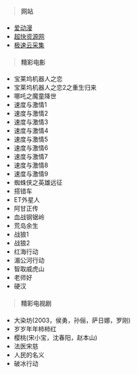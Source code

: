 > #### 网站

* [爱动漫](http://www.idm.vip/)
* [超快资源网](http://www.kukuzy.com/)
* [极速云采集](http://www.caijizy.com/)

> #### 精彩电影

* 宝莱坞机器人之恋
* 宝莱坞机器人之恋2之重生归来
* 哪吒之魔童降世
* 速度与激情1
* 速度与激情2
* 速度与激情3
* 速度与激情4
* 速度与激情5
* 速度与激情6
* 速度与激情7
* 速度与激情8
* 速度与激情9
* 蜘蛛侠之英雄远征
* 搭错车
* ET外星人
* 阿甘正传
* 血战钢锯岭
* 荒岛余生
* 战狼1
* 战狼2
* 红海行动
* 湄公河行动
* 智取威虎山
* 老师好
* 硬汉


> #### 精彩电视剧

* 大染坊(2003，侯勇，孙俪，萨日娜，罗刚)
* 岁岁年年柿柿红
* 樱桃(宋小宝，沈春阳，赵本山)
* 法医宋慈
* 人民的名义
* 破冰行动